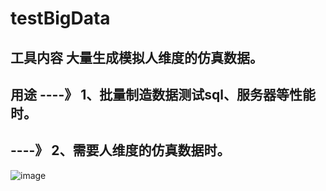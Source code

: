# testBigData
## 工具内容 大量生成模拟人维度的仿真数据。
## 用途 ----》    1、批量制造数据测试sql、服务器等性能时。
##      ----》    2、需要人维度的仿真数据时。
![image](https://taohaowei.github.io/savePicture/other/personData.png)
